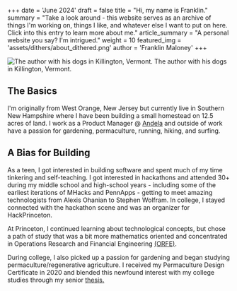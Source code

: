 +++
date = 'June 2024'
draft = false
title = "Hi, my name is Franklin."
summary = "Take a look around - this website serves as an archive of things I'm working on, things I like, and whatever else I want to put on here. Click into this entry to learn more about me."
article_summary = "A personal website you say? I'm intrigued."
weight = 10
featured_img = 'assets/dithers/about_dithered.png'
author = 'Franklin Maloney'
+++


![The author with his dogs in Killington, Vermont.](assets/dithers/about_dithered.png)
The author with his dogs in Killington, Vermont.

## The Basics 

I'm originally from West Orange, New Jersey but currently live in Southern New Hampshire where I have been building a small homestead on 12.5 acres of land. I work as a Product Manager @ [Andela](https://www.andela.com) and outside of work have a passion for gardening, permaculture, running, hiking, and surfing. 


## A Bias for Building
As a teen, I got interested in building software and spent much of my time tinkering and self-teaching. I got interested in hackathons and attended 30+ during my middle school and high-school years - including some of the earliest iterations of MHacks and PennApps - getting to meet amazing technologists from Alexis Ohanian to Stephen Wolfram. In college, I stayed connected with the hackathon scene and was an organizer for HackPrinceton.

At Princeton, I continued learning about technological concepts, but chose a path of study that was a bit more mathematics oriented and concentrated in Operations Research and Financial Engineering [(ORFE)](https://orfe.princeton.edu). 

During college, I also picked up a passion for gardening and began studying permaculture/regenerative agriculture. I received my Permaculture Design Certificate in 2020 and blended this newfound interest with my college studies through my senior [thesis.](https://dataspace.princeton.edu/handle/88435/dsp01zs25xc507)

